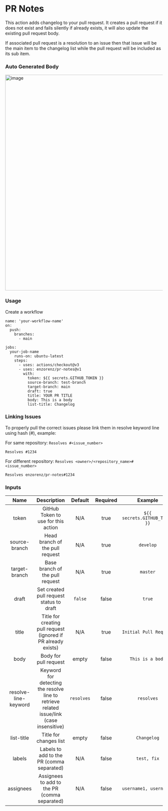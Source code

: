 # PR Notes

This action adds changelog to your pull request. It creates a pull request if it does not exist and fails silently if already exists, it will also update the existing pull request body.

If associated pull request is a resolution to an issue then that issue will be the main item to the changelog list while the pull request will be included as its sub item.

### Auto Generated Body

<img width="689" alt="image" src="https://user-images.githubusercontent.com/42469290/210353553-48bac4f8-8348-4867-b94e-1125bce2cd07.png">

### Usage

Create a workflow

```
name: 'your-workflow-name'
on:
  push:
    branches:
      - main

jobs:
  your-job-name
    runs-on: ubuntu-latest
    steps:
      - uses: actions/checkout@v3
      - uses: enzorenz/pr-notes@v1
        with:
          token: ${{ secrets.GITHUB_TOKEN }}
          source-branch: test-branch
          target-branch: main
          draft: true
          title: YOUR PR TITLE
          body: This is a body
          list-title: Changelog
```

### Linking Issues

To properly pull the correct issues please link them in resolve keyword line using hash (#), example:

For same repository:
`Resolves #<issue_number>`
```
Resolves #1234
```

For different repository:
`Resolves <owner>/<repository_name>#<issue_number>`
```
Resolves enzorenz/pr-notes#1234
```

### Inputs

<table>
  <thead>
    <tr>
      <th align="center">Name</th>
      <th align="center">Description</th>
      <th align="center">Default</th>
      <th align="center">Required</th>
      <th align="center">Example</th>
    </tr>
  </thead>
  <tbody>
    <tr>
      <td align="center">token</td>
      <td align="center">GitHub Token to use for this action</td>
      <td align="center">N/A</td>
      <td align="center">true</td>
      <td align="center"><code>${{ secrets.GITHUB_TOKEN }}</code></td>
    </tr>
    <tr>
      <td align="center">source-branch</td>
      <td align="center">Head branch of the pull request</td>
      <td align="center">N/A</td>
      <td align="center">true</td>
      <td align="center"><code>develop</code></td>
    </tr>
    <tr>
      <td align="center">target-branch</td>
      <td align="center">Base branch of the pull request</td>
      <td align="center">N/A</td>
      <td align="center">true</td>
      <td align="center"><code>master</code></td>
    </tr>
    <tr>
      <td align="center">draft</td>
      <td align="center">Set created pull request status to draft</td>
      <td align="center"><code>false</code></td>
      <td align="center">false</td>
      <td align="center"><code>true</code></td>
    </tr>
    <tr>
      <td align="center">title</td>
      <td align="center">Title for creating pull request (ignored if PR already exists)</td>
      <td align="center">N/A</td>
      <td align="center">true</td>
      <td align="center"><code>Initial Pull Request</code></td>
    </tr>
    <tr>
      <td align="center">body</td>
      <td align="center">Body for pull request</td>
      <td align="center">empty</td>
      <td align="center">false</td>
      <td align="center"><code>This is a body</code></td>
    </tr>
    <tr>
      <td align="center">resolve-line-keyword</td>
      <td align="center">Keyword for detecting the resolve line to retrieve related issue/link (case insensitive)</td>
      <td align="center"><code>resolves</code></td>
      <td align="center">false</td>
      <td align="center"><code>resolves</code></td>
    </tr>
    <tr>
      <td align="center">list-title</td>
      <td align="center">Title for changes list</td>
      <td align="center">empty</td>
      <td align="center">false</td>
      <td align="center"><code>Changelog</code></td>
    </tr>
    <tr>
      <td align="center">labels</td>
      <td align="center">Labels to add to the PR (comma separated)</td>
      <td align="center">N/A</td>
      <td align="center">false</td>
      <td align="center"><code>test, fix</code></td>
    </tr>
    <tr>
      <td align="center">assignees</td>
      <td align="center">Assignees to add to the PR (comma separated)</td>
      <td align="center">N/A</td>
      <td align="center">false</td>
      <td align="center"><code>username1, username2</code></td>
    </tr>
  </tbody>
</table>
